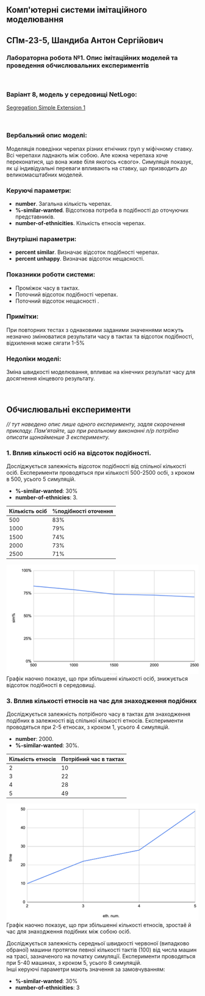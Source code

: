 ## Комп'ютерні системи імітаційного моделювання
## СПм-23-5, **Шандиба Антон Сергійович**
### Лабораторна робота №**1**. Опис імітаційних моделей та проведення обчислювальних експериментів

<br>

### Варіант 8, модель у середовищі NetLogo:
[Segregation Simple Extension 1](http://www.netlogoweb.org/launch#http://www.netlogoweb.org/assets/modelslib/IABM%20Textbook/chapter%203/Segregation%20Extensions/Segregation%20Simple%20Extension%201.nlogo)

<br>

### Вербальний опис моделі: 

Моделяція поведінки черепах різних етнічних груп у міфічному ставку. Всі черепахи ладнають між собою. Але кожна черепаха хоче переконатися, що вона живе біля якогось «свого». Симуляція показує, як ці індивідуальні переваги впливають на ставку, що призводить до великомасштабних моделей.

### Керуючі параметри:
- **number**. Загальна кількість черепах.
- **%-similar-wanted**. Відсоткова потреба в подібності до оточуючих представників.
- **number-of-ethnicities**. Кількість етносів черепах.

### Внутрішні параметри:
- **percent similar**. Визначає відсоток подібності черепах.
- **percent unhappy**. Визначає відсоток нещасності.

### Показники роботи системи:
- Проміжок часу в тактах.
- Поточний відсоток подібності черепах.
- Поточний відсоток нещасності .

### Примітки:
При повторних тестах з однаковими заданими значеннями можуть незначно змінюватися результати часу в тактах та відсоток подібності, відхилення може сягати 1-5%

### Недоліки моделі:
Зміна швидкості моделювання, впливає на кінечних результат часу для досягнення кінцевого результату.

<br>

## Обчислювальні експерименти
*// тут наведено опис лише одного експерименту, задля скорочення прикладу. Пам'ятайте, що при реальному виконанні л/р потрібно описати щонайменше 3 експерименту.* 

### 1. Вплив кількості осіб на відсоток подібності.
Досліджується залежність відсоток подібності від спільної кількості осіб.
Експерименти проводяться при кількості 500-2500 осбі, з кроком в 500, усього 5 симуляцій.
- **%-similar-wanted**: 30%
- **number-of-ethnicies**: 3.


<table>
<thead>
<tr><th>Кількість осіб</th><th>%подібності оточення</th></tr>
</thead>
<tbody>
<tr><td>500</td><td>83%</td></tr>
<tr><td>1000</td><td>79%</td></tr>
<tr><td>1500</td><td>74%</td></tr>
<tr><td>2000</td><td>73%</td></tr>
<tr><td>2500</td><td>71%</td></tr>
</tbody>
</table>

![Залежність відсотку подібних в оточені від загальної кількості осіб](lab1_1st.png)
Графік наочно показує, що при збільшенні кількості осіб, знижується відсоток подібності в середовищі.

### 3. Вплив кількості етносів на час для знаходження подібних
Досліджується залежність потрібного часу в тактах для знаходження подібних в залежності від спільної кількості етносів.
Експерименти проводяться при 2-5 етносах, з кроком 1, усього 4 симуляцій.
- **number**: 2000.
- **%-similar-wanted**: 30%.


<table>
<thead>
<tr><th>Кількість етносів</th><th>Потрібний час в тактах</th></tr>
</thead>
<tbody>
<tr><td>2</td><td>10</td></tr>
<tr><td>3</td><td>22</td></tr>
<tr><td>4</td><td>28</td></tr>
<tr><td>5</td><td>49</td></tr>
</tbody>
</table>

![Залежність часу для знаходження подібних від кількості етносів](lab1_3th.png)
Графік наочно показує, що при збільшенні кількості етносів, зростаё й час для знаходження подібних між собою осіб.



Досліджується залежність середньої швидкості червоної (випадково обраної) машини протягом певної кількості тактів (100) від числа машин на трасі, зазначеного на початку симуляції.
Експерименти проводяться при 5-40 машинах, з кроком 5, усього 8 симуляцій.  
Інші керуючі параметри мають значення за замовчуванням:
- **%-similar-wanted**: 30%
- **number-of-ethnicities**: 3


